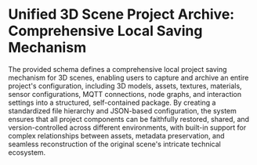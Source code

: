 # Unified 3D Scene Project Archive: Comprehensive Local Saving Mechanism

The provided schema defines a comprehensive local project saving mechanism for 3D scenes, enabling users to capture and archive an entire project's configuration, including 3D models, assets, textures, materials, sensor configurations, MQTT connections, node graphs, and interaction settings into a structured, self-contained package. By creating a standardized file hierarchy and JSON-based configuration, the system ensures that all project components can be faithfully restored, shared, and version-controlled across different environments, with built-in support for complex relationships between assets, metadata preservation, and seamless reconstruction of the original scene's intricate technical ecosystem.



